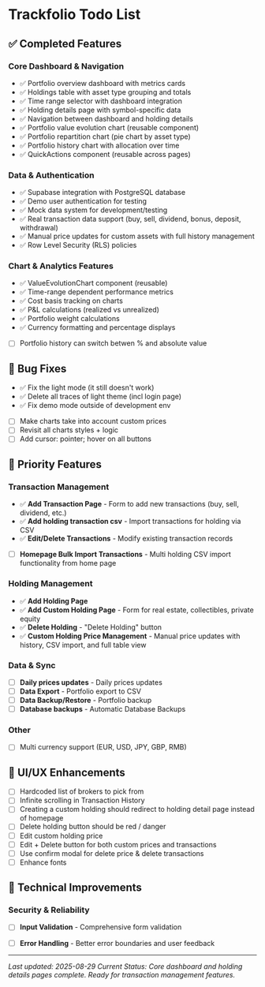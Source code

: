 # Trackfolio Todo List

## ✅ Completed Features

### Core Dashboard & Navigation
- ✅ Portfolio overview dashboard with metrics cards
- ✅ Holdings table with asset type grouping and totals  
- ✅ Time range selector with dashboard integration
- ✅ Holding details page with symbol-specific data
- ✅ Navigation between dashboard and holding details
- ✅ Portfolio value evolution chart (reusable component)
- ✅ Portfolio repartition chart (pie chart by asset type)
- ✅ Portfolio history chart with allocation over time
- ✅ QuickActions component (reusable across pages)

### Data & Authentication
- ✅ Supabase integration with PostgreSQL database
- ✅ Demo user authentication for testing
- ✅ Mock data system for development/testing
- ✅ Real transaction data support (buy, sell, dividend, bonus, deposit, withdrawal)
- ✅ Manual price updates for custom assets with full history management
- ✅ Row Level Security (RLS) policies

### Chart & Analytics Features
- ✅ ValueEvolutionChart component (reusable)
- ✅ Time-range dependent performance metrics
- ✅ Cost basis tracking on charts
- ✅ P&L calculations (realized vs unrealized)
- ✅ Portfolio weight calculations
- ✅ Currency formatting and percentage displays
- [ ] Portfolio history can switch betwen % and absolute value

## 🐛 Bug Fixes

- ✅ Fix the light mode (it still doesn't work)
- ✅ Delete all traces of light theme (incl login page)
- ✅ Fix demo mode outside of development env
- [ ] Make charts take into account custom prices
- [ ] Revisit all charts styles + logic
- [ ] Add cursor: pointer; hover on all buttons

## 🎯 Priority Features

### Transaction Management
- ✅ **Add Transaction Page** - Form to add new transactions (buy, sell, dividend, etc.)
- ✅ **Add holding transaction csv** - Import transactions for holding via CSV
- ✅ **Edit/Delete Transactions** - Modify existing transaction records
- [ ] **Homepage Bulk Import Transactions** - Multi holding CSV import functionality from home page

### Holding Management  
- ✅ **Add Holding Page**
- ✅ **Add Custom Holding Page** - Form for real estate, collectibles, private equity
- ✅ **Delete Holding** - "Delete Holding" button
- ✅ **Custom Holding Price Management** - Manual price updates with history, CSV import, and full table view

### Data & Sync
- [ ] **Daily prices updates** - Daily prices updates
- [ ] **Data Export** - Portfolio export to CSV
- [ ] **Data Backup/Restore** - Portfolio backup
- [ ] **Database backups** - Automatic Database Backups

### Other
- [ ] Multi currency support (EUR, USD, JPY, GBP, RMB)

## 🎨 UI/UX Enhancements
- [ ] Hardcoded list of brokers to pick from
- [ ] Infinite scrolling in Transaction History
- [ ] Creating a custom holding should redirect to holding detail page instead of homepage 
- [ ] Delete holding button should be red / danger
- [ ] Edit custom holding price
- [ ] Edit + Delete button for both custom prices and transactions
- [ ] Use confirm modal for delete price & delete transactions
- [ ] Enhance fonts

## 🔧 Technical Improvements

### Security & Reliability  
- [ ] **Input Validation** - Comprehensive form validation
- [ ] **Error Handling** - Better error boundaries and user feedback


---

*Last updated: 2025-08-29*
*Current Status: Core dashboard and holding details pages complete. Ready for transaction management features.*